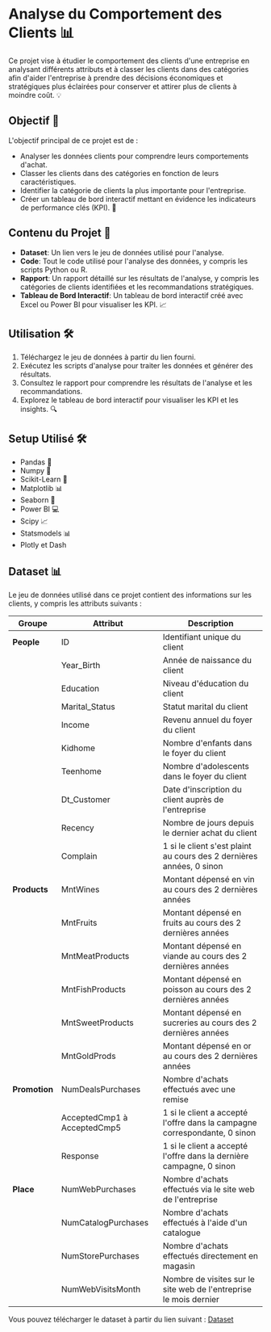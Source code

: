 
# Analyse du Comportement des Clients 📊

Ce projet vise à étudier le comportement des clients d'une entreprise en analysant différents attributs et à classer les clients dans des catégories afin d'aider l'entreprise à prendre des décisions économiques et stratégiques plus éclairées pour conserver et attirer plus de clients à moindre coût. 💡

## Objectif 🎯

L'objectif principal de ce projet est de :

- Analyser les données clients pour comprendre leurs comportements d'achat.
- Classer les clients dans des catégories en fonction de leurs caractéristiques.
- Identifier la catégorie de clients la plus importante pour l'entreprise.
- Créer un tableau de bord interactif mettant en évidence les indicateurs de performance clés (KPI). 🚀

## Contenu du Projet 📂

- **Dataset**: Un lien vers le jeu de données utilisé pour l'analyse.
- **Code**: Tout le code utilisé pour l'analyse des données, y compris les scripts Python ou R.
- **Rapport**: Un rapport détaillé sur les résultats de l'analyse, y compris les catégories de clients identifiées et les recommandations stratégiques.
- **Tableau de Bord Interactif**: Un tableau de bord interactif créé avec Excel ou Power BI pour visualiser les KPI. 📈

## Utilisation 🛠️

1. Téléchargez le jeu de données à partir du lien fourni.
2. Exécutez les scripts d'analyse pour traiter les données et générer des résultats.
3. Consultez le rapport pour comprendre les résultats de l'analyse et les recommandations.
4. Explorez le tableau de bord interactif pour visualiser les KPI et les insights. 🔍

## Setup Utilisé 🛠️

- Pandas 🐼
- Numpy 🔢
- Scikit-Learn 🧠
- Matplotlib 📊
- Seaborn 🌊
- Power BI 💻
- Scipy 📈
- Statsmodels 📊
- Plotly et Dash

## Dataset 📊

Le jeu de données utilisé dans ce projet contient des informations sur les clients, y compris les attributs suivants :

| Groupe         | Attribut                  | Description                                                             |
|----------------|---------------------------|-------------------------------------------------------------------------|
| **People**     | ID                        | Identifiant unique du client                                            |
|                | Year_Birth                | Année de naissance du client                                            |
|                | Education                 | Niveau d'éducation du client                                            |
|                | Marital_Status            | Statut marital du client                                                |
|                | Income                    | Revenu annuel du foyer du client                                        |
|                | Kidhome                   | Nombre d'enfants dans le foyer du client                                |
|                | Teenhome                  | Nombre d'adolescents dans le foyer du client                            |
|                | Dt_Customer               | Date d'inscription du client auprès de l'entreprise                     |
|                | Recency                   | Nombre de jours depuis le dernier achat du client                       |
|                | Complain                  | 1 si le client s'est plaint au cours des 2 dernières années, 0 sinon    |
| **Products**   | MntWines                  | Montant dépensé en vin au cours des 2 dernières années                  |
|                | MntFruits                 | Montant dépensé en fruits au cours des 2 dernières années               |
|                | MntMeatProducts           | Montant dépensé en viande au cours des 2 dernières années               |
|                | MntFishProducts           | Montant dépensé en poisson au cours des 2 dernières années              |
|                | MntSweetProducts          | Montant dépensé en sucreries au cours des 2 dernières années            |
|                | MntGoldProds              | Montant dépensé en or au cours des 2 dernières années                   |
| **Promotion**  | NumDealsPurchases         | Nombre d'achats effectués avec une remise                               |
|                | AcceptedCmp1 à AcceptedCmp5 | 1 si le client a accepté l'offre dans la campagne correspondante, 0 sinon |
|                | Response                  | 1 si le client a accepté l'offre dans la dernière campagne, 0 sinon     |
| **Place**      | NumWebPurchases           | Nombre d'achats effectués via le site web de l'entreprise               |
|                | NumCatalogPurchases       | Nombre d'achats effectués à l'aide d'un catalogue                       |
|                | NumStorePurchases         | Nombre d'achats effectués directement en magasin                        |
|                | NumWebVisitsMonth         | Nombre de visites sur le site web de l'entreprise le mois dernier       |

Vous pouvez télécharger le dataset à partir du lien suivant :
[Dataset](https://drive.google.com/file/d/10VREJosWMuFSPrG4lkkTaZVu58rioiY-/view?usp=drive_link)

